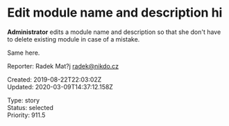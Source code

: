 # Edit module name and description hi

**Administrator** edits a module name and description so that she don't have to delete existing module in case of a mistake.

Same here.

Reporter: Radek Mat?j <radek@nikdo.cz>  

Created: 2019-08-22T22:03:02Z  
Updated: 2020-03-09T14:37:12.158Z

Type: story  
Status: selected  
Priority: 911.5
